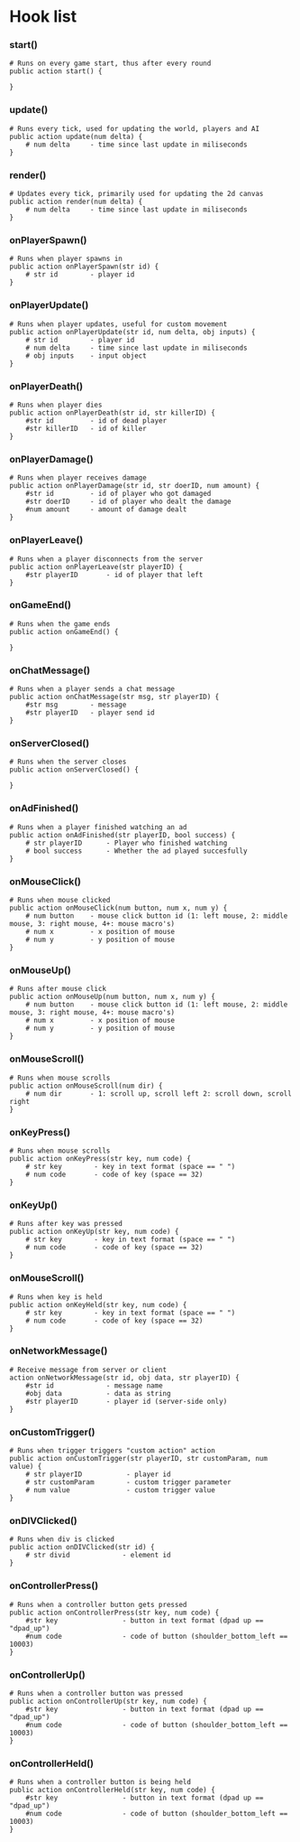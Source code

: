 # Hook list

### start() <Badge type="tip" text="client-side" vertical="middle" /> <Badge type="tip" text="server-side" vertical="middle" /> 
```krunkscript
# Runs on every game start, thus after every round
public action start() {
    
}
```

### update() <Badge type="tip" text="client-side" vertical="middle" /> <Badge type="tip" text="server-side" vertical="middle" /> 
```krunkscript
# Runs every tick, used for updating the world, players and AI
public action update(num delta) {
    # num delta     - time since last update in miliseconds
}
```

### render() <Badge type="tip" text="client-side" vertical="middle" />
```krunkscript
# Updates every tick, primarily used for updating the 2d canvas
public action render(num delta) {
    # num delta     - time since last update in miliseconds
}
```

### onPlayerSpawn() <Badge type="tip" text="client-side" vertical="middle" /> <Badge type="tip" text="server-side" vertical="middle" /> 
```krunkscript
# Runs when player spawns in
public action onPlayerSpawn(str id) {
    # str id        - player id
}
```

### onPlayerUpdate() <Badge type="tip" text="client-side" vertical="middle" /> <Badge type="tip" text="server-side" vertical="middle" /> 
```krunkscript
# Runs when player updates, useful for custom movement
public action onPlayerUpdate(str id, num delta, obj inputs) {
    # str id        - player id
    # num delta     - time since last update in miliseconds
    # obj inputs    - input object
}
```

### onPlayerDeath() <Badge type="tip" text="client-side" vertical="middle" /> <Badge type="tip" text="server-side" vertical="middle" /> 
```krunkscript
# Runs when player dies
public action onPlayerDeath(str id, str killerID) {
    #str id         - id of dead player
    #str killerID   - id of killer
}
```

### onPlayerDamage() <Badge type="tip" text="server-side" vertical="middle" /> 
```krunkscript
# Runs when player receives damage
public action onPlayerDamage(str id, str doerID, num amount) {
    #str id         - id of player who got damaged
    #str doerID     - id of player who dealt the damage
    #num amount     - amount of damage dealt
}
```

### onPlayerLeave() <Badge type="tip" text="server-side" vertical="middle" /> 
```krunkscript
# Runs when a player disconnects from the server
public action onPlayerLeave(str playerID) {
    #str playerID       - id of player that left
}
```

### onGameEnd() <Badge type="tip" text="server-side" vertical="middle" /> 
```krunkscript
# Runs when the game ends
public action onGameEnd() {
   
}
```

### onChatMessage() <Badge type="tip" text="server-side" vertical="middle" /> 
```krunkscript
# Runs when a player sends a chat message
public action onChatMessage(str msg, str playerID) {
    #str msg        - message
    #str playerID   - player send id
}
```

### onServerClosed() <Badge type="tip" text="server-side" vertical="middle" />
```krunkscript
# Runs when the server closes
public action onServerClosed() {

}
```

### onAdFinished() <Badge type="tip" text="server-side" vertical="middle" />

```krunkscript
# Runs when a player finished watching an ad
public action onAdFinished(str playerID, bool success) {
    # str playerID      - Player who finished watching
    # bool success      - Whether the ad played succesfully
}
```

### onMouseClick() <Badge type="tip" text="client-side" vertical="middle" />
```krunkscript
# Runs when mouse clicked
public action onMouseClick(num button, num x, num y) {
    # num button    - mouse click button id (1: left mouse, 2: middle mouse, 3: right mouse, 4+: mouse macro's)
    # num x         - x position of mouse
    # num y         - y position of mouse
}
```

### onMouseUp() <Badge type="tip" text="client-side" vertical="middle" />
```krunkscript
# Runs after mouse click
public action onMouseUp(num button, num x, num y) {
    # num button    - mouse click button id (1: left mouse, 2: middle mouse, 3: right mouse, 4+: mouse macro's)
    # num x         - x position of mouse
    # num y         - y position of mouse
}
```

### onMouseScroll() <Badge type="tip" text="client-side" vertical="middle" />
```krunkscript
# Runs when mouse scrolls
public action onMouseScroll(num dir) {
	# num dir       - 1: scroll up, scroll left 2: scroll down, scroll right
}
```

### onKeyPress() <Badge type="tip" text="client-side" vertical="middle" />
```krunkscript
# Runs when mouse scrolls
public action onKeyPress(str key, num code) {
    # str key        - key in text format (space == " ")
    # num code       - code of key (space == 32)
}
```

### onKeyUp() <Badge type="tip" text="client-side" vertical="middle" />
```krunkscript
# Runs after key was pressed
public action onKeyUp(str key, num code) {
    # str key        - key in text format (space == " ")
    # num code       - code of key (space == 32)
}
```

### onMouseScroll() <Badge type="tip" text="client-side" vertical="middle" />
```krunkscript
# Runs when key is held
public action onKeyHeld(str key, num code) {
    # str key        - key in text format (space == " ")
    # num code       - code of key (space == 32)
}
```

### onNetworkMessage() <Badge type="tip" text="client-side" vertical="middle" /> <Badge type="tip" text="server-side" vertical="middle" />
```krunkscript
# Receive message from server or client
action onNetworkMessage(str id, obj data, str playerID) {
    #str id             - message name
    #obj data           - data as string
    #str playerID       - player id (server-side only)
}
```

### onCustomTrigger() <Badge type="tip" text="server-side" vertical="middle" />
```krunkscript
# Runs when trigger triggers "custom action" action
public action onCustomTrigger(str playerID, str customParam, num value) {
    # str playerID           - player id
    # str customParam        - custom trigger parameter
    # num value              - custom trigger value
}
```

### onDIVClicked() <Badge type="tip" text="client-side" vertical="middle" />
```krunkscript
# Runs when div is clicked
public action onDIVClicked(str id) {
    # str divid             - element id
}
```

### onControllerPress() <Badge type="tip" text="client-side" vertical="middle" />
```krunkscript
# Runs when a controller button gets pressed
public action onControllerPress(str key, num code) {
    #str key                - button in text format (dpad up == "dpad_up") 
    #num code               - code of button (shoulder_bottom_left == 10003) 
}
```

### onControllerUp() <Badge type="tip" text="client-side" vertical="middle" />
```krunkscript
# Runs when a controller button was pressed
public action onControllerUp(str key, num code) {
    #str key                - button in text format (dpad up == "dpad_up") 
    #num code               - code of button (shoulder_bottom_left == 10003) 
}
```

### onControllerHeld() <Badge type="tip" text="client-side" vertical="middle" />
```krunkscript
# Runs when a controller button is being held
public action onControllerHeld(str key, num code) {
    #str key                - button in text format (dpad up == "dpad_up") 
    #num code               - code of button (shoulder_bottom_left == 10003) 
}
```